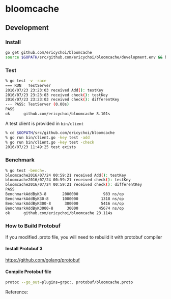 # bloomcache

## Development

### Install
```bash
go get github.com/ericychoi/bloomcache
source $GOPATH/src/github.com/ericychoi/bloomcache/development.env && bcserver
```

### Test
```bash
% go test -v -race
=== RUN   TestServer
2016/07/23 23:23:03 received Add(): testKey
2016/07/23 23:23:03 received check(): testKey
2016/07/23 23:23:03 received check(): differentKey
--- PASS: TestServer (0.00s)
PASS
ok  	github.com/ericychoi/bloomcache	8.101s
```

A test client is provided in `bin/client`

```bash
% cd $GOPATH/src/github.com/ericychoi/bloomcache
% go run bin/client.go -key test -add
% go run bin/client.go -key test -check
2016/07/23 11:49:25 test exists
```

### Benchmark
```bash
% go test -bench=.
bloomcache2016/07/24 00:59:21 received Add(): testKey
bloomcache2016/07/24 00:59:21 received check(): testKey
bloomcache2016/07/24 00:59:21 received check(): differentKey
PASS
BenchmarkAddByK3-8   	 2000000	       983 ns/op
BenchmarkAddByK30-8  	 1000000	      1318 ns/op
BenchmarkAddByK300-8 	  300000	      5416 ns/op
BenchmarkAddByK3000-8	   30000	     45674 ns/op
ok  	github.com/ericychoi/bloomcache	23.114s
```

### How to Build Protobuf
If you modified .proto file, you will need to rebuild it with protobuf compiler

#### Install Protobuf 3
https://github.com/golang/protobuf

#### Compile Protobuf file
```bash
protoc --go_out=plugins=grpc:. protobuf/bloomcache.proto
```

Reference:
